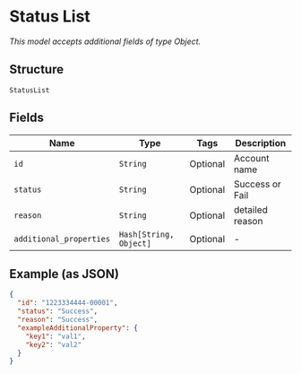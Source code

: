 
# Status List

*This model accepts additional fields of type Object.*

## Structure

`StatusList`

## Fields

| Name | Type | Tags | Description |
|  --- | --- | --- | --- |
| `id` | `String` | Optional | Account name |
| `status` | `String` | Optional | Success or Fail |
| `reason` | `String` | Optional | detailed reason |
| `additional_properties` | `Hash[String, Object]` | Optional | - |

## Example (as JSON)

```json
{
  "id": "1223334444-00001",
  "status": "Success",
  "reason": "Success",
  "exampleAdditionalProperty": {
    "key1": "val1",
    "key2": "val2"
  }
}
```

